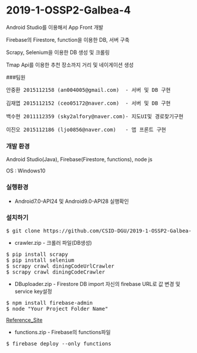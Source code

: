 # 2019-1-OSSP2-Galbea-4

Android Studio를 이용해서 App Front 개발

Firebase의 Firestore, function을 이용한 DB, 서버 구축

Scrapy, Selenium을 이용한 DB 생성 및 크롤링

Tmap Api를 이용한 추천 장소까지 거리 및 네이게이션 생성

###팀원

<pre>
안중환 2015112158 (an004005@gmail.com)  - 서버 및 DB 구현

김재엽 2015112152 (ceo05172@naver.com)  - 서버 및 DB 구현 

백수현 2011112359 (sky2alfory@naver.com)- 지도UI및 경로찾기구현 

이진오 2015112186 (ljo0856@naver.com)   - 앱 프론트 구현
</pre>

### 개발 환경

Android Studio(Java), Firebase(Firestore, functions), node js

OS : Windows10

### 실행환경

* Android7.0-API24 및 Android9.0-API28 실행확인

### 설치하기

<pre>
$ git clone https://github.com/CSID-DGU/2019-1-OSSP2-Galbea-4
</pre>

* crawler.zip - 크롤러 파일(DB생성)
<pre>
$ pip install scrapy
$ pip install selenium
$ scrapy crawl diningCodeUrlCrawler
$ scrapy crawl diningCodeCrawler
</pre>

* DBuploader.zip - Firestore DB import
자신의 firebase URL로 값 변경 및 service key설정
<pre>
$ npm install firebase-admin
$ node "Your_Project_Folder_Name"
</pre>
[Reference_Site](https://medium.com/@impaachu/how-to-upload-data-to-firebase-firestore-cloud-database-63543d7b34c5)

* functions.zip - Firebase의 functions파일

<pre>
$ firebase deploy --only functions
</pre>

